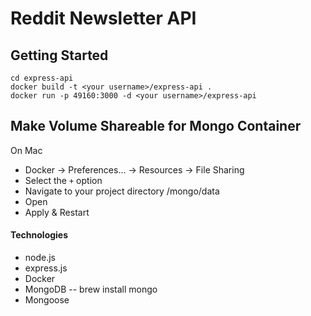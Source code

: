 # Reddit Newsletter API

## Getting Started
```
cd express-api
docker build -t <your username>/express-api .
docker run -p 49160:3000 -d <your username>/express-api
```

## Make Volume Shareable for Mongo Container
On Mac
* Docker -> Preferences... -> Resources -> File Sharing
* Select the `+` option
* Navigate to your project directory /mongo/data
* Open
* Apply & Restart

#### Technologies
- node.js
- express.js
- Docker
- MongoDB
-- brew install mongo
- Mongoose
